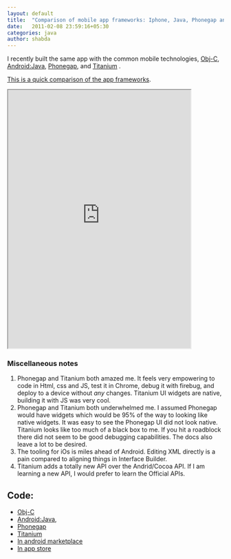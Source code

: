 ```yaml
---
layout: default
title:  "Comparison of mobile app frameworks: Iphone, Java, Phonegap and Titanium"
date:   2011-02-08 23:59:16+05:30
categories: java
author: shabda
---
```

I recently built the same app with the common mobile technologies, [Obj-C](https://github.com/agiliq/TaxCalculatorIndia), [Android:Java](https://github.com/agiliq/TaxCalculatorAndroid), [Phonegap](https://github.com/agiliq/TaxCalculatorPhonegap), and [Titanium](https://github.com/agiliq/TaxCalculatorTitanium) .


[This is a quick comparison of the app frameworks](https://spreadsheets.google.com/pub?key=0AsTInFQpmXDNdEdJU0ZNNGx3dDA3aXAxV3lXYWhXVHc).


<iframe src="https://spreadsheets.google.com/pub?key=0AsTInFQpmXDNdEdJU0ZNNGx3dDA3aXAxV3lXYWhXVHc&single=true&gid=0&output=html" width="425" height="600px"></iframe>

### Miscellaneous notes

1. Phonegap and Titanium both amazed me. It feels very empowering to code in Html, css and JS, test it in Chrome, debug it with firebug, and deploy to a device without *any* changes. Titanium UI widgets are native, building it with JS was very cool.
2. Phonegap and Titanium both underwhelmed me. I assumed Phonegap would have widgets which would be 95% of the way to looking like native widgets. It was easy to see the Phonegap UI did not look native. Titanium looks like too much of a black box to me. If you hit a roadblock there did not seem to be good debugging capabilities. The docs also leave a lot to be desired.
3. The tooling for iOs is miles ahead of Android. Editing XML directly is a pain compared to aligning things in Interface Builder.
4. Titanium adds a totally new API over the Andrid/Cocoa API. If I am learning a new API, I would prefer to learn the Official APIs.

Code:
--------

* [Obj-C](https://github.com/agiliq/TaxCalculatorIndia)
* [Android:Java](https://github.com/agiliq/TaxCalculatorAndroid),
* [Phonegap](https://github.com/agiliq/TaxCalculatorPhonegap)
* [Titanium](https://github.com/agiliq/TaxCalculatorTitanium)
* [In android marketplace](https://market.android.com/details?id=com.agiliq.taxcalc)
* [In app store](http://itunes.apple.com/us/app/tax-calculator-india/id418307775?mt=8&ls=1)


